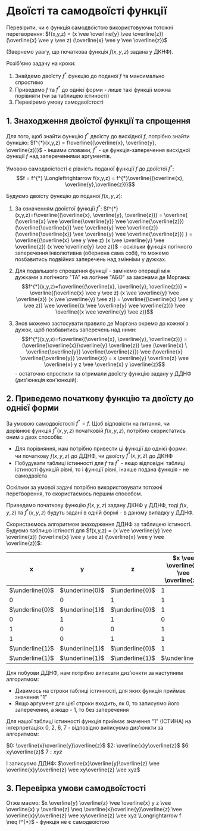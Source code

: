 # Двоїсті та самодвоїсті функції

Перевірити, чи є функція самодвоїстою використовуючи тотожні перетворення: $f(x,y,z) = (x \vee \overline{y} \vee \overline{z}) (\overline{x} \vee y \vee z) (\overline{x} \vee y \vee \overline{z})$ 

(Звернемо увагу, що початкова функція $f(x,y,z)$ задана у ДКНФ).

Розіб'ємо задачу на кроки:
1. Знайдемо двоїсту $f^{*}$ функцію до поданої $f$ та максимально спростимо
2. Приведемо $f$ та $f^{*}$ до однієї форми - лише такі функції можна порівняти (чи за таблицею істиності)
3. Перевіремо умову самодвоїстості

## 1. Знаходження двоїстої функції та спрощення
Для того, щоб знайти функцію $f^{*}$ двоїсту до висхідної $f$, потрібно знайти функцію: $f^{*}(x,y,z) = f\overline{(\overline{x}, \overline{y}, \overline{z})}$ - іншими словами, $f^{*}$ - це функція-заперечення висхідної функції $f$ над запереченнями аргументів.

Умовою самодвоїстості є рівність поданої функції $f$ до двоїстої $f^{*}$: 
$$f = f^{*} \Longleftrightarrow f(x,y,z) = f^{*}\overline{(\overline{x}, \overline{y},\overline{z})}$$

Будуємо двоїсту функцію до поданої $f(x,y,z)$:
1. За означенням двоїстої функції $f^{*}$:
$f^{*}(x,y,z)=f\overline{(\overline{x}, \overline{y}, \overline{z})} = \overline{ (\overline{x} \vee \overline{\overline{y}} \vee \overline{\overline{z}}) (\overline{\overline{x}} \vee \overline{y} \vee \overline{z}) (\overline{\overline{x}} \vee \overline{y} \vee \overline{\overline{z}}) } = \overline{(\overline{x} \vee y \vee z) (x \vee \overline{y} \vee \overline{z}) (x \vee \overline{y} \vee z)}$ - оскільки функція логічного заперечення інволютивна (обернена сама собі), то можемо позбавитись подвійних заперечень над змінніми у дужках.

2. Для подальшого спрощення функції - замінемо операції між дужками з логічного "ТА" на логічне "АБО" за законами де Моргана:
$$f^{*}(x,y,z)=f\overline{(\overline{x}, \overline{y}, \overline{z})} = \overline{(\overline{x} \vee y \vee z) (x \vee \overline{y} \vee \overline{z}) (x \vee \overline{y} \vee z)} = \overline{(\overline{x} \vee y \vee z)} \vee \overline{(x \vee \overline{y} \vee \overline{z})} \vee \overline{(x \vee \overline{y} \vee z)}$$
3. Знов можемо застосувати правило де Моргана окремо до кожної з дужок, щоб позбавитись заперечень над ними:
$$f^{*}(x,y,z)=f\overline{(\overline{x}, \overline{y}, \overline{z})} = (\overline{\overline{x}}\overline{y}  \overline{z}) \vee (\overline{x} \ \overline{\overline{y}}  \overline{\overline{z}}) \vee (\overline{x} \overline{\overline{y}} \overline{z}) = x \overline{y}  \overline{z} \vee \overline{x} y  z \vee \overline{x} y \overline{z}$$ - остаточно спростили та отримали двоїсту функцію задану у ДДНФ (диз'юнкція кон'юнкцій).
## 2. Приведемо початкову функцію та двоїсту до однієї форми
За умовою самодвоїстості $f^{*} = f$. Щоб відповісти на питання, чи дорівнює функція $f^{*}(x,y,z)$ початковій $f(x,y,z)$, потрібно скористатись оним з двох способів:
- Для порівняння, нам потрібно привести ці функції до однієї форми: чи початкову $f(x,y,z)$ до ДДНФ, чи двоїсту $f^{*}(x,y,z)$ до ДКНФ
- Побудувати таблиці істинності для $f$ та $f^{*}$ - якщо відповідні таблиці істиності функцій рівні, то і функції рівні, інакше подана функція - не самодвоїста

Оскільки за умової задачі потрібно використовувати тотожні перетворення, то скористаємось першим способом.

Приведемо початкову функцію $f(x,y,z)$ задану ДКНФ у ДДНФ, тоді $f(x,y,z)$ та $f^{*}(x,y,z)$ будуть задані в одній формі - в даному випадку у ДДНФ.

Скористаємось алгоритмом знаходження ДДНФ за таблицею істиності.
Будуємо таблицю істіності для $f(x,y,z) = (x \vee \overline{y} \vee \overline{z}) (\overline{x} \vee y \vee z) (\overline{x} \vee y \vee \overline{z})$:

| x               | y               | z               | $x \vee \overline{y} \vee \overline{z}$ | $\overline{x} \vee y \vee z$ | $\overline{x} \vee y \vee \overline{z}$ | $f(x,y,z)$      |
| --------------- | --------------- | --------------- | --------------------------------------- | ---------------------------- | --------------------------------------- | --------------- |
| $\underline{0}$ | $\underline{0}$ | $\underline{0}$ | 1                                       | 1                            | 1                                       | $\underline{1}$ |
| 0               | 0               | 1               | 1                                       | 1                            | 0                                       | 0               |
| $\underline{0}$ | $\underline{1}$ | $\underline{0}$ | 1                                       | 1                            | 1                                       | $\underline{1}$ |
| 0               | 1               | 1               | 0                                       | 1                            | 1                                       | 0               |
| 1               | 0               | 0               | 1                                       | 0                            | 1                                       | 0               |
| 1               | 0               | 1               | 1                                       | 1                            | 0                                       | 0               |
| $\underline{1}$ | $\underline{1}$ | $\underline{0}$ | 1                                       | 1                            | 1                                       | $\underline{1}$ |
| $\underline{1}$ | $\underline{1}$ | $\underline{1}$ | $\underline{1}$                         | $\underline{1}$              | $\underline{1}$                         | $\underline{1}$ |
Для побуови ДДНФ, нам потрібно виписати диз'юнкти за наступним алгоритмом:
* Дивимось на строки таблиці істинності, для яких функція приймає значення "1"
* Якщо аргумент для цієї строки входить, як 0, то записуємо його заперечення, а якщо - 1, то без заперечення

Для нашої таблиці істинності функція приймає значення "1" (ІСТИНА) на інтерпретаціях 0, 2, 6, 7 - відповідно виписуємо диз'юнкти за алгоритмом:

$0: \overline{x}\overline{y}\overline{z}$
$2: \overline{x}y\overline{z}$
$6: xy\overline{z}$
$7: xyz$

І записуємо ДДНФ: $\overline{x}\overline{y}\overline{z} \vee \overline{x}y\overline{z} \vee xy\overline{z} \vee xyz$ 
## 3. Перевірка умови самодвоїстості
Отже маємо: $x \overline{y}  \overline{z} \vee \overline{x} y  z \vee \overline{x} y \overline{z} \neq \overline{x}\overline{y}\overline{z} \vee \overline{x}y\overline{z} \vee xy\overline{z} \vee xyz \Longrightarrow f \neq f^{*}$ - функція не є самодвоїстою